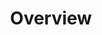 ---
id: overview
title: "Overview"
hide_table_of_contents: true
pagination_label: "Overview"
sidebar_label: "Overview"
draft: false
---